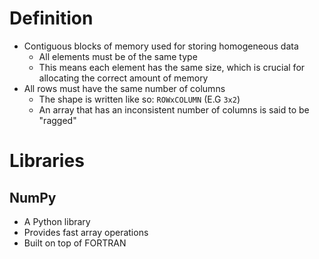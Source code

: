 # Definition
- Contiguous blocks of memory used for storing homogeneous data
	- All elements must be of the same type
	- This means each element has the same size, which is crucial for allocating the correct amount of memory
- All rows must have the same number of columns
	- The shape is written like so: `ROWxCOLUMN` (E.G `3x2`)
	- An array that has an inconsistent number of columns is said to be "ragged"

# Libraries
## NumPy
- A Python library
- Provides fast array operations
- Built on top of FORTRAN
